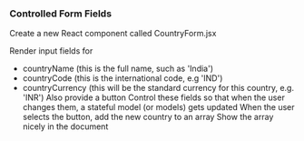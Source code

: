 ### Controlled Form Fields
Create a new React component called CountryForm.jsx

Render input fields for
- countryName (this is the full name, such as 'India')
- countryCode (this is the international code, e.g 'IND')
- countryCurrency (this will be the standard currency for this country, e.g. 'INR')
Also provide a button
Control these fields so that when the user changes them, a stateful model (or models) gets updated
When the user selects the button, add the new country to an array
Show the array nicely in the document
